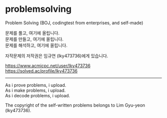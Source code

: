 # problemsolving
Problem Solving (BOJ, codingtest from enterprises, and self-made)

문제를 풀고, 여기에 올립니다.  
문제를 만들고, 여기에 올립니다.  
문제를 해석하고, 여기에 올립니다.  
  
자작문제의 저작권은 임규연 (lky473736)에게 있습니다.  

https://www.acmicpc.net/user/lky473736   
https://solved.ac/profile/lky473736 
  
--------------------------------

As i prove problems, i upload.  
As i make problems, i upload.  
As i decode problems, i upload.  
  
The copyright of the self-written problems belongs to Lim Gyu-yeon (lky473736).
